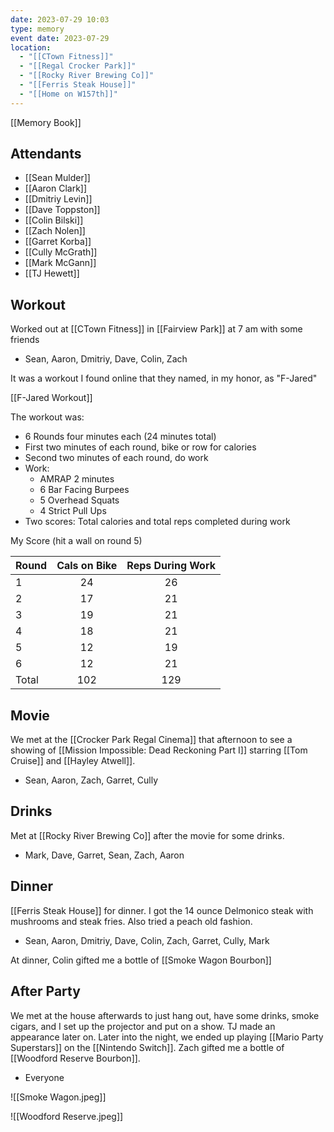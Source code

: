 ```yaml
---
date: 2023-07-29 10:03
type: memory
event date: 2023-07-29
location:
  - "[[CTown Fitness]]"
  - "[[Regal Crocker Park]]"
  - "[[Rocky River Brewing Co]]"
  - "[[Ferris Steak House]]"
  - "[[Home on W157th]]"
---
```


[[Memory Book]]

## Attendants 
- [[Sean Mulder]]
- [[Aaron Clark]]
- [[Dmitriy Levin]]
- [[Dave Toppston]]
- [[Colin Bilski]]
- [[Zach Nolen]]
- [[Garret Korba]]
- [[Cully McGrath]]
- [[Mark McGann]]
- [[TJ Hewett]]

## Workout
Worked out at [[CTown Fitness]] in [[Fairview Park]] at 7 am with some friends
- Sean, Aaron, Dmitriy, Dave, Colin, Zach

It was a workout I found online that they named, in my honor, as "F-Jared"

[[F-Jared Workout]]

The workout was:
- 6 Rounds four minutes each (24 minutes total)
- First two minutes of each round, bike or row for calories
- Second two minutes of each round, do work
- Work:
	- AMRAP 2 minutes
	- 6 Bar Facing Burpees
	- 5 Overhead Squats
	- 4 Strict Pull Ups
- Two scores: Total calories and total reps completed during work

My Score (hit a wall on round 5)

| Round | Cals on Bike | Reps During Work |
| ----- | :----------: | :--------------: |
| 1     | 24           | 26               |
| 2     | 17           | 21               |
| 3     | 19           | 21               |
| 4     | 18           | 21               |
| 5     | 12           | 19               |
| 6     | 12           | 21               |
| Total | 102          | 129              |

## Movie
We met at the [[Crocker Park Regal Cinema]] that afternoon to see a showing of [[Mission Impossible: Dead Reckoning Part I]] starring [[Tom Cruise]] and [[Hayley Atwell]]. 
- Sean, Aaron, Zach, Garret, Cully

## Drinks
Met at [[Rocky River Brewing Co]] after the movie for some drinks. 
- Mark, Dave, Garret, Sean, Zach, Aaron

## Dinner
[[Ferris Steak House]] for dinner. I got the 14 ounce Delmonico steak with mushrooms and steak fries. Also tried a peach old fashion. 
- Sean, Aaron, Dmitriy, Dave, Colin, Zach, Garret, Cully, Mark

At dinner, Colin gifted me a bottle of [[Smoke Wagon Bourbon]]
## After Party
We met at the house afterwards to just hang out, have some drinks, smoke cigars, and I set up the projector and put on a show. TJ made an appearance later on. Later into the night, we ended up playing [[Mario Party Superstars]] on the [[Nintendo Switch]]. Zach gifted me a bottle of [[Woodford Reserve Bourbon]]. 
- Everyone 

![[Smoke Wagon.jpeg]]

![[Woodford Reserve.jpeg]]